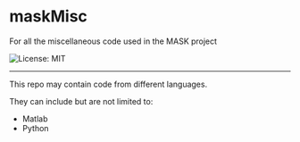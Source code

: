 # maskMisc
For all the miscellaneous code used in the MASK project

![License: MIT](https://img.shields.io/badge/License-MIT-blue.svg)

---
This repo may contain code from different languages.

They can include but are not limited to:
* Matlab
* Python


